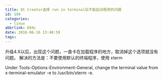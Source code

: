 ```yaml
---
title: Qt Creator选择 run in terminal后不能启动程序的问题
id: 194
categories:
  - linux
abbrlink: 604c
date: 2016-06-16 13:48:59
tags:
---
```


升级4.X以后，出现这个问题，一直卡在加载程序的地方，取消掉这个选项就没有问题。
解决的方法是：不要使用默认的终端程序，使用 xterm

Under Tools-Options-Environment-General, change the terminal value from x-terminal-emulator -e to  /usr/bin/xterm -e.
